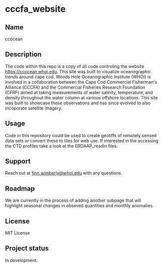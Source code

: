 # cccfa_website

## Name
ccocean

## Description
The code within this repo is a copy of all code controling the website https://ccocean.whoi.edu. This site was built to visualize oceanographic trends around cape cod. Woods Hole Oceanographic Institute (WHOI) is involved in a collaboration between the Cape Cod Commercial Fisherman's Alliance (CCCFA) and the Commercial Fisheries Research Foundation (CFRF) aimed at taking measurements of water salinity, temperature, and density throughout the water column at various offshore locations. This site was built to showcase these observations and has since evolved to also incoporate satellite imagery. 

## Usage
Code in this repository could be used to create geotiffs of remotely sensed data sets or convert these to tiles for web use. If interested in the accessing the CTD profiles take a look at the ERDAAP_readin files. 

## Support
Reach out at finn.wimberly@whoi.edu with any questions. 

## Roadmap
We are currently in the process of adding another subpage that will highlight seasonal changes in obseved quantities and monthly anomalies. 

## License
MIT License

## Project status
In development.
